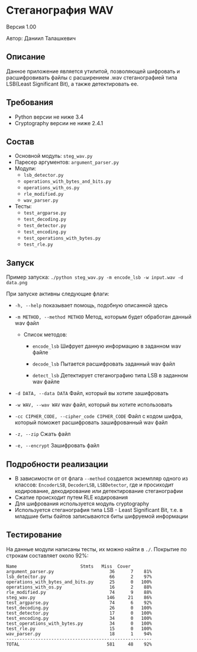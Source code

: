 # Стеганография WAV
Версия 1.00

Автор: Даниил Талашкевич

## Описание
Данное приложение является утилитой, позволяющей шифровать и расшифровивать
файлы с расширением .wav стеганографией типа LSB(Least Significant Bit), а
также детектировать ее.


## Требования
* Python версии не ниже 3.4
* Cryptography версии не ниже 2.4.1


## Состав
* Основной модуль: `steg_wav.py`
* Паресер аргументов: `argument_parser.py` 
* Модули: 
    * `lsb_detector.py`
    * `operations_with_bytes_and_bits.py`
    * `operations_with_os.py`
    * `rle_modified.py`
    * `wav_parser.py`
* Тесты: 
    * `test_argparse.py`
    * `test_decoding.py`
    * `test_detector.py`
    * `test_encoding.py`
    * `test_operations_with_bytes.py`
    * `test_rle.py`


## Запуск

Пример запуска: `./python steg_wav.py -m encode_lsb -w input.wav -d data.png`

При запуске активны следующие флаги:
* `-h, --help` показывает помощь, подобную описанной здесь
  
 * `-m METHOD, --method METHOD` Метод, которым будет обработан данный wav файл
    * Список методов:
    
        * `encode_lsb` Шифрует данную информацию в заданном wav файле
        
        * `decode_lsb` Пытается расшифровать заданный wav файл
        
        * `detect_lsb`  Детектирует стеганографию типа LSB в заданном wav файле 
  
 * `-d DATA, --data DATA` Файл, который вы хотите зашифровать
 
 * `-w WAV, --wav WAV` wav файл, который вы хотите использовать
  
 * `-cc CIPHER_CODE, --cipher_code CIPHER_CODE` Файл с кодом шифра, который поможет расшифровать зашифрованный wav файл
  
 * `-z, --zip` Сжать файл
  
 * `-e, --encrypt` Зашифровать файл


## Подробности реализации
* В зависимости от от флага `--method` создается экземпляр одного из классов: 
`EncoderLSB`, `DecoderLSB`, `LSBDetector`, где и просиходит кодирование,
декодирование или детектирование стеганографии
* Сжатие происходит путем RLE кодирования
* Для шифрования используется модуль cryptography
* Используется стеганография типа LSB - Least Significant Bit, т.е. в младшие
биты байтов записываются биты шифруемой информации

## Тестирование
На данные модули написаны тесты, их можно найти в `./`.
Покрытие по строкам составляет около 92%:

    Name                        Stmts   Miss  Cover
    argument_parser.py                     36      7    81%
    lsb_detector.py                        66      2    97%
    operations_with_bytes_and_bits.py      25      0   100%
    operations_with_os.py                  16      2    88%
    rle_modified.py                        74      9    88%
    steg_wav.py                           146     21    86%
    test_argparse.py                       74      6    92%
    test_decoding.py                       26      0   100%
    test_detector.py                       17      0   100%
    test_encoding.py                       34      0   100%
    test_operations_with_bytes.py          34      0   100%
    test_rle.py                            15      0   100%
    wav_parser.py                          18      1    94%
    -------------------------------------------------------
    TOTAL                                 581     48    92%

